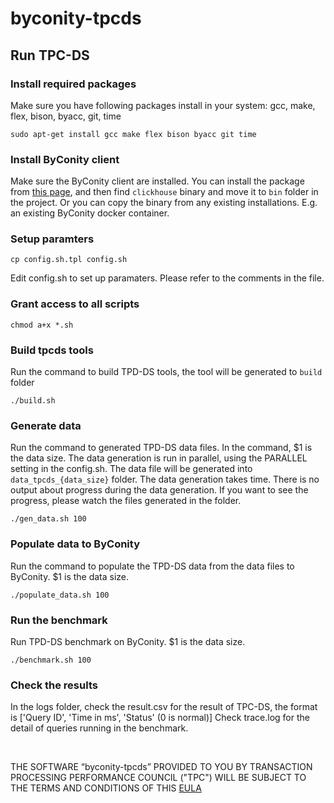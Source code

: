 # byconity-tpcds

## Run TPC-DS

### Install required packages
Make sure you have following packages install in your system: gcc, make, flex, bison, byacc, git, time
```
sudo apt-get install gcc make flex bison byacc git time
```

### Install ByConity client
Make sure the ByConity client are installed. You can install the package from [this page](https://github.com/ByConity/ByConity/releases), and then find  `clickhouse` binary and move it to `bin` folder in the project. Or you can copy the binary from any existing installations. E.g. an existing ByConity docker container.

### Setup paramters
```
cp config.sh.tpl config.sh
```
Edit config.sh to set up paramaters. Please refer to the comments in the file.

### Grant access to all scripts
```
chmod a+x *.sh
```

### Build tpcds tools
Run the command to build TPD-DS tools, the tool will be generated to `build` folder
```
./build.sh
```

### Generate data
Run the command to generated TPD-DS data files. In the command, $1 is the data size. The data generation is run in parallel, using the PARALLEL setting in the config.sh. The data file will be generated into `data_tpcds_{data_size}` folder. The data generation takes time. There is no output about progress during the data generation. If you want to see the progress, please watch the files generated in the folder.
```
./gen_data.sh 100
```

### Populate data to ByConity
Run the command to populate the TPD-DS data from the data files to ByConity. $1 is the data size.
```
./populate_data.sh 100
```

### Run the benchmark
Run TPD-DS benchmark on ByConity. $1 is the data size.
```
./benchmark.sh 100
```

### Check the results
In the logs folder, check the result.csv for the result of TPC-DS, the format is ['Query ID', 'Time in ms', 'Status' (0 is normal)]
Check trace.log for the detail of queries running in the benchmark.

<br/>

THE SOFTWARE “byconity-tpcds” PROVIDED TO YOU BY TRANSACTION PROCESSING PERFORMANCE COUNCIL ("TPC") WILL BE SUBJECT TO THE TERMS AND CONDITIONS OF THIS [EULA](https://github.com/ByConity/byconity-tpcds/blob/main/tpcds-v2.13.0rc1/EULA.txt)
